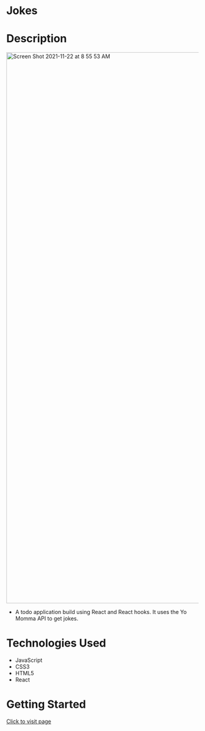 # Jokes 

# Description 

<img width="1440" alt="Screen Shot 2021-11-22 at 8 55 53 AM" src="https://user-images.githubusercontent.com/53157290/148673186-669d5e3e-fdb7-4969-9a79-df3a1876d474.png">

* A todo application build using React and React hooks. It uses the Yo Momma API to get jokes.

# Technologies Used
* JavaScript
* CSS3
* HTML5
* React


# Getting Started 

[Click to visit page](yom0mma.netlify.app/)